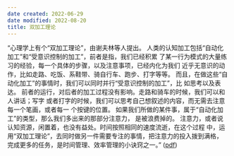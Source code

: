 ```yaml
---
date created: 2022-06-29
date modified: 2022-08-20
title: 双加工理论
---
```


“心理学上有个“双加工理论”，由谢夫林等人提出。 人类的认知加工包括“自动化加工”和“受意识控制的加工”，前者是指，我们已经积累 了某一行为模式的大量练习的经验，每一个具体的步骤，以及注意事项，已经内化为我们 近乎无意识的动作，比如走路、吃饭、系鞋带、骑自行车、跑步、打字等等。 而且，在做这些“自动化加工”的事情时，我们可以同时并行“受意识控制的加工”，比 如思考以及表达。 前者的运行，对后者的加工过程没有影响。走路和骑车的时候，我们可以和人讲话；写字 或者打字的时候，我们可以思考自己想叙述的内容，而无需去注意每一个笔画，或者每一 个按键的位置。 如果我们所做的某件事，属于“自动化加工”的类型，那么我们多出来的那部分注意力， 是被浪费掉的。 注意力，或者说认知资源，闲置着，也没有益处。时间按照相同的速度流逝，在这个过程 中，运用“双加工理论”，去同时做另一件需要专注的事情，把注意力的投入拨到满格， 完成更多的任务，是时间管理、效率管理的小诀窍之一。” ([pdf](zotero://open-pdf/library/items/KSGMWB4K?page=4&annotation=46YYJ4F9))
